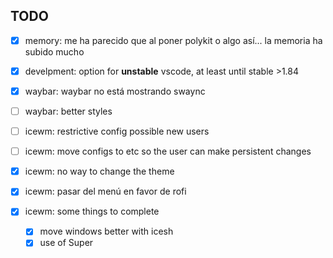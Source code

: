 
## TODO

- [X] memory: me ha parecido que al poner polykit o algo así... la memoria ha subido mucho

- [X] develpment: option for **unstable** vscode, at least until stable >1.84
- [X] waybar: waybar no está mostrando swaync
- [ ] waybar: better styles

- [ ] icewm: restrictive config possible new users
- [ ] icewm: move configs to etc so the user can make persistent changes

- [X] icewm: no way to change the theme
- [X] icewm: pasar del menú en favor de rofi
- [X] icewm: some things to complete
  - [X] move windows better with icesh
  - [X] use of Super
